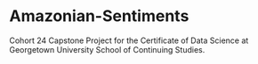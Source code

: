 # Amazonian-Sentiments
Cohort 24 Capstone Project for the Certificate of Data Science at Georgetown University School of Continuing Studies.
